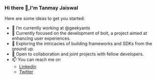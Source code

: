 ### Hi there 👋,I'm Tanmay Jaiswal

Here are some ideas to get you started:

- 🔭 I’m currently working at @geekyants
- 🔭 Currently focused on the development of bolt, a project aimed at enhancing user experiences.
- 🌱 Exploring the intricacies of building frameworks and SDKs from the ground up.
- 👯 Open to collaboration and joint projects with fellow developers.
- 📫 You can reach me on
  - [Linkedin](https://www.linkedin.com/in/tanmay-jaiswal-aa3580189/)
  - [Twitter](https://twitter.com/_tanmay22)
 
